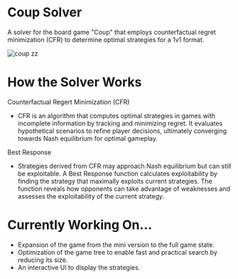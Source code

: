 # Coup Solver
A solver for the board game "Coup" that employs counterfactual regret minimization (CFR) to determine optimal strategies for a 1v1 format.

![coup zz](https://github.com/user-attachments/assets/fc7a7c7e-344c-4ffd-bcd5-cf6a677fd049)


# How the Solver Works
Counterfactual Regert Minimization (CFR)
* CFR is an algorithm that computes optimal strategies in games with incomplete information by tracking and minimizing regret. It evaluates hypothetical scenarios to refine player decisions, ultimately converging towards Nash equilibrium for optimal gameplay.

Best Response
* Strategies derived from CFR may approach Nash equilibrium but can still be exploitable. A Best Response function calculates exploitability by finding the strategy that maximally exploits current strategies. The function reveals how opponents can take advantage of weaknesses and assesses the exploitability of the current strategy.

# Currently Working On...
* Expansion of the game from the mini version to the full game state.
* Optimization of the game tree to enable fast and practical search by reducing its size.
* An interactive UI to display the strategies.
